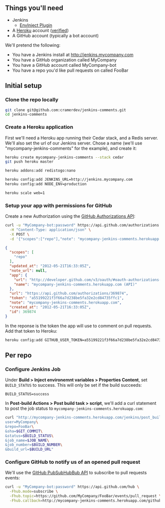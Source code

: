 ## Things you'll need

* Jenkins
  * [EnvInject Plugin](https://wiki.jenkins-ci.org/display/JENKINS/EnvInject+Plugin)
* A [Heroku](http://heroku.com) account ([verified](https://devcenter.heroku.com/articles/account-verification))
* A GitHub account (typically a bot account)

We'll pretend the following:

* You have a Jenkins install at http://jenkins.mycompany.com
* You have a GitHub organization called MyCompany
* You have a GitHub account called MyCompany-bot
* You have a repo you'd like pull requests on called FooBar

## Initial setup

### Clone the repo locally

```sh
git clone git@github.com:cramerdev/jenkins-comments.git
cd jenkins-comments 
```

### Create a Heroku application

First we'll need a Heroku app running their Cedar stack, and a Redis
server. We'll also set the url of our Jenkins server. Chose a name
(we'll use "mycompany-jenkins-comments" for the example), and create it:

```sh
heroku create mycompany-jenkins-comments --stack cedar
git push heroku master

heroku addons:add redistogo:nano

heroku config:add JENKINS_URL=http://jenkins.mycompany.com
heroku config:add NODE_ENV=production

heroku scale web=1
```

### Setup your app with permissions for GitHub

Create a new Authorization using the [GitHub Authorizations API](http://developer.github.com/v3/oauth/#create-a-new-authorization):

```sh
curl -u "MyCompany-bot:password" https://api.github.com/authorizations \
  -H "Content-Type: application/json" \
  -X POST \
  -d '{"scopes":["repo"],"note": "mycompany-jenkins-comments.herokuapp.com"}'
```

```json
{
  "scopes": [
    "repo"
  ],
  "updated_at": "2012-05-21T16:33:05Z",
  "note_url": null,
  "app": {
    "url": "http://developer.github.com/v3/oauth/#oauth-authorizations-api",
    "name": "mycompany-jenkins-comments.herokuapp.com (API)"
  },
  "url": "https://api.github.com/authorizations/369874",
  "token": "a55199221f3f66a7d238be5fa32e2cd84735ffc1",
  "note": "mycompany-jenkins-comments.herokuapp.com",
  "created_at": "2012-05-21T16:33:05Z",
  "id": 369874
}
```

In the reponse is the token the app will use to comment on pull
requests. Add that token to Heroku:

```sh
heroku config:add GITHUB_USER_TOKEN=a55199221f3f66a7d238be5fa32e2cd84735ffc1
```

## Per repo

### Configure Jenkins Job

Under **Build > Inject environemnt variables > Properties Content**, set `BUILD_STATUS` to
success. This will only be set if the build succeeds:

```
BUILD_STATUS=success
```

In **Post-build Actions > Post build task > script**, we'll add a curl
statement to post the job status to `mycompany-jenkins-comments.herokuapp.com`:

```sh
curl "http://mycompany-jenkins-comments.herokuapp.com/jenkins/post_build?\
user=MyCompany\
&repo=FooBar\
&sha=$GIT_COMMIT\
&status=$BUILD_STATUS\
&job_name=$JOB_NAME\
&job_number=$BUILD_NUMBER\
&build_url=$BUILD_URL"
```

### Configure GitHub to notify us of an opened pull request

We'll use the [GitHub PubSubHubBub API](https://github.com/github/github-services/issues/166) to subscribe to pull requests
events:

```sh
curl -u "MyCompany-bot:password" https://api.github.com/hub \
  -Fhub.mode=subscribe \
  -Fhub.topic=https://github.com/MyCompany/FooBar/events/pull_request \
  -Fhub.callback=http://mycompany-jenkins-comments.herokuapp.com/github/post_receive
```
